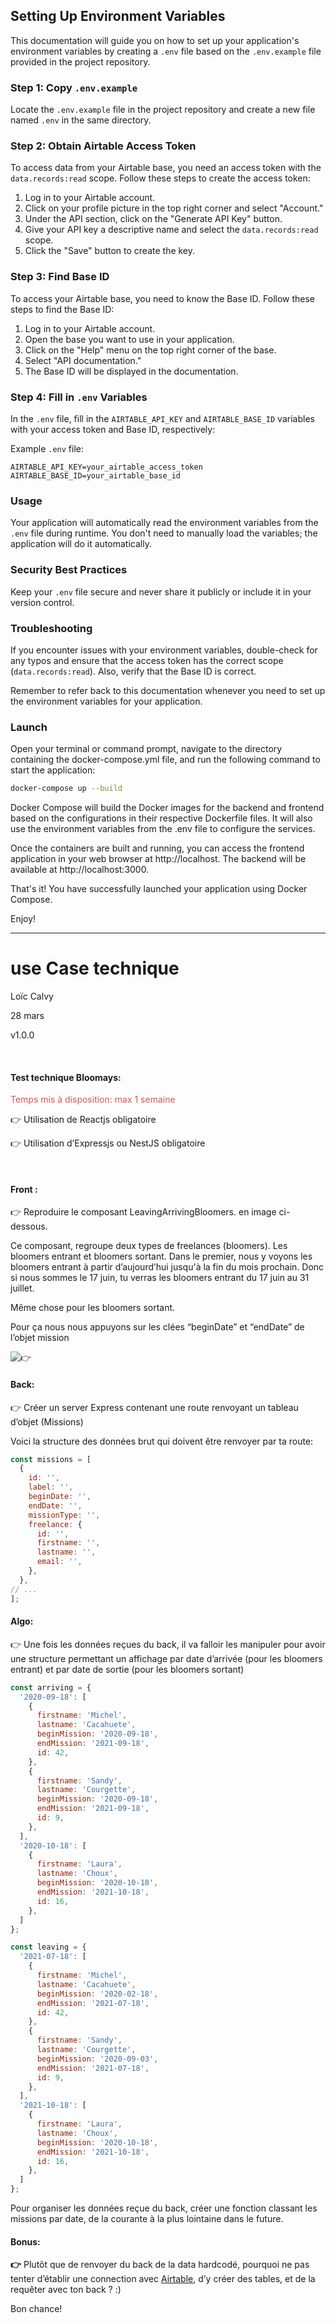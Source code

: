 ## Setting Up Environment Variables

This documentation will guide you on how to set up your application's environment variables by creating a `.env` file based on the `.env.example` file provided in the project repository.

### Step 1: Copy `.env.example`

Locate the `.env.example` file in the project repository and create a new file named `.env` in the same directory.

### Step 2: Obtain Airtable Access Token

To access data from your Airtable base, you need an access token with the `data.records:read` scope. Follow these steps to create the access token:

1. Log in to your Airtable account.
2. Click on your profile picture in the top right corner and select "Account."
3. Under the API section, click on the "Generate API Key" button.
4. Give your API key a descriptive name and select the `data.records:read` scope.
5. Click the "Save" button to create the key.

### Step 3: Find Base ID

To access your Airtable base, you need to know the Base ID. Follow these steps to find the Base ID:

1. Log in to your Airtable account.
2. Open the base you want to use in your application.
3. Click on the "Help" menu on the top right corner of the base.
4. Select "API documentation."
5. The Base ID will be displayed in the documentation.

### Step 4: Fill in `.env` Variables

In the `.env` file, fill in the `AIRTABLE_API_KEY` and `AIRTABLE_BASE_ID` variables with your access token and Base ID, respectively:

Example `.env` file:

```
AIRTABLE_API_KEY=your_airtable_access_token
AIRTABLE_BASE_ID=your_airtable_base_id
```

### Usage

Your application will automatically read the environment variables from the `.env` file during runtime. You don't need to manually load the variables; the application will do it automatically.

### Security Best Practices

Keep your `.env` file secure and never share it publicly or include it in your version control.

### Troubleshooting

If you encounter issues with your environment variables, double-check for any typos and ensure that the access token has the correct scope (`data.records:read`). Also, verify that the Base ID is correct.

Remember to refer back to this documentation whenever you need to set up the environment variables for your application.


### Launch
Open your terminal or command prompt, navigate to the directory containing the docker-compose.yml file, and run the following command to start the application:

```bash
docker-compose up --build
```

Docker Compose will build the Docker images for the backend and frontend based on the configurations in their respective Dockerfile files. It will also use the environment variables from the .env file to configure the services.

Once the containers are built and running, you can access the frontend application in your web browser at http://localhost. The backend will be available at http://localhost:3000.

That's it! You have successfully launched your application using Docker Compose.

Enjoy!


<hr/>

use Case technique
==================

Loïc Calvy

28 mars

v1.0.0

<br/>

#### Test technique Bloomays:

<span style="color:rgba(223, 84, 82, 1);fill:rgba(223, 84, 82, 1)">Temps mis à disposition: max 1 semaine</span>

👉 Utilisation de Reactjs obligatoire

👉 Utilisation d’Expressjs ou NestJS obligatoire

<br/>

#### Front :

👉 Reproduire le composant LeavingArrivingBloomers. en image ci-dessous.

Ce composant, regroupe deux types de freelances (bloomers). Les bloomers entrant et bloomers sortant. Dans le premier, nous y voyons les bloomers entrant à partir d’aujourd’hui jusqu'à la fin du mois prochain. Donc si nous sommes le 17 juin, tu verras les bloomers entrant du 17 juin au 31 juillet.

Même chose pour les bloomers sortant.

Pour ça nous nous appuyons sur les clées “beginDate” et “endDate” de l’objet mission

![👉](arriving.png)

#### Back:

👉 Créer un server Express contenant une route renvoyant un tableau d’objet (Missions)

Voici la structure des données brut qui doivent être renvoyer par ta route:

```js
const missions = [
  {
    id: '',
    label: '',
    beginDate: '',
    endDate: '',
    missionType: '',
    freelance: {
      id: '',
      firstname: '',
      lastname: '',
      email: '',
    },
  },
// ...
];
```

#### Algo:

👉 Une fois les données reçues du back, il va falloir les manipuler pour avoir une structure permettant un affichage par date d’arrivée (pour les bloomers entrant) et par date de sortie (pour les bloomers sortant)

```js
const arriving = {
  '2020-09-18': [
    {
      firstname: 'Michel',
      lastname: 'Cacahuete',
      beginMission: '2020-09-18',
      endMission: '2021-09-18',
      id: 42,
    },
    {
      firstname: 'Sandy',
      lastname: 'Courgette',
      beginMission: '2020-09-18',
      endMission: '2021-09-18',
      id: 9,
    },
  ],
  '2020-10-18': [
    {
      firstname: 'Laura',
      lastname: 'Choux',
      beginMission: '2020-10-18',
      endMission: '2021-10-18',
      id: 16,
    },
  ]
};

const leaving = {
  '2021-07-18': [
    {
      firstname: 'Michel',
      lastname: 'Cacahuete',
      beginMission: '2020-02-18',
      endMission: '2021-07-18',
      id: 42,
    },
    {
      firstname: 'Sandy',
      lastname: 'Courgette',
      beginMission: '2020-09-03',
      endMission: '2021-07-18',
      id: 9,
    },
  ],
  '2021-10-18': [
    {
      firstname: 'Laura',
      lastname: 'Choux',
      beginMission: '2020-10-18',
      endMission: '2021-10-18',
      id: 16,
    },
  ]
};
```

Pour organiser les données reçue du back, créer une fonction classant les missions par date, de la courante à la plus lointaine dans le future.

#### Bonus:

**👉** Plutôt que de renvoyer du back de la data hardcodé, pourquoi ne pas tenter d’établir une connection avec [Airtable](https://airtable.com/api), d’y créer des tables, et de la requêter avec ton back ? :)

Bon chance!
